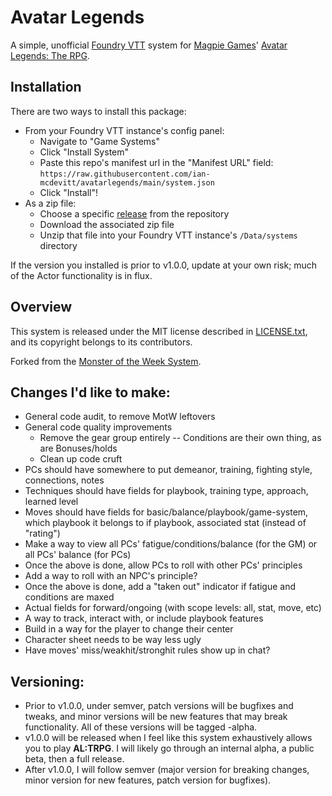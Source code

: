 # Avatar Legends

A simple, unofficial [Foundry VTT](https://foundryvtt.com/) system for [Magpie Games](https://magpiegames.com/)' [Avatar Legends: The RPG](https://magpiegames.com/pages/avatarrpg).

## Installation

There are two ways to install this package:

* From your Foundry VTT instance's config panel:
    * Navigate to "Game Systems"
    * Click "Install System"
    * Paste this repo's manifest url in the "Manifest URL" field: `https://raw.githubusercontent.com/ian-mcdevitt/avatarlegends/main/system.json`
    * Click "Install"!
* As a zip file:
    * Choose a specific [release](https://github.com/ian-mcdevitt/avatarlegends/releases) from the repository
    * Download the associated zip file
    * Unzip that file into your Foundry VTT instance's `/Data/systems` directory

If the version you installed is prior to v1.0.0, update at your own risk; much of the Actor functionality is in flux.

## Overview

This system is released under the MIT license described in [LICENSE.txt](LICENSE.txt), and its copyright belongs to its contributors.

Forked from the [Monster of the Week System](https://gitlab.com/3cell/monsterweek.git).

## Changes I'd like to make:

* General code audit, to remove MotW leftovers
* General code quality improvements
    * Remove the gear group entirely -- Conditions are their own thing, as are Bonuses/holds
    * Clean up code cruft
* PCs should have somewhere to put demeanor, training, fighting style, connections, notes
* Techniques should have fields for playbook, training type, approach, learned level
* Moves should have fields for basic/balance/playbook/game-system, which playbook it belongs to if playbook, associated stat (instead of "rating")
* Make a way to view all PCs' fatigue/conditions/balance (for the GM) or all PCs' balance (for PCs)
* Once the above is done, allow PCs to roll with other PCs' principles
* Add a way to roll with an NPC's principle?
* Once the above is done, add a "taken out" indicator if fatigue and conditions are maxed
* Actual fields for forward/ongoing (with scope levels: all, stat, move, etc)
* A way to track, interact with, or include playbook features
* Build in a way for the player to change their center
* Character sheet needs to be way less ugly
* Have moves' miss/weakhit/stronghit rules show up in chat?

## Versioning:

* Prior to v1.0.0, under semver, patch versions will be bugfixes and tweaks, and minor versions will be new features that may break functionality. All of these versions will be tagged -alpha.
* v1.0.0 will be released when I feel like this system exhaustively allows you to play **AL:TRPG**. I will likely go through an internal alpha, a public beta, then a full release.
* After v1.0.0, I will follow semver (major version for breaking changes, minor version for new features, patch version for bugfixes).
